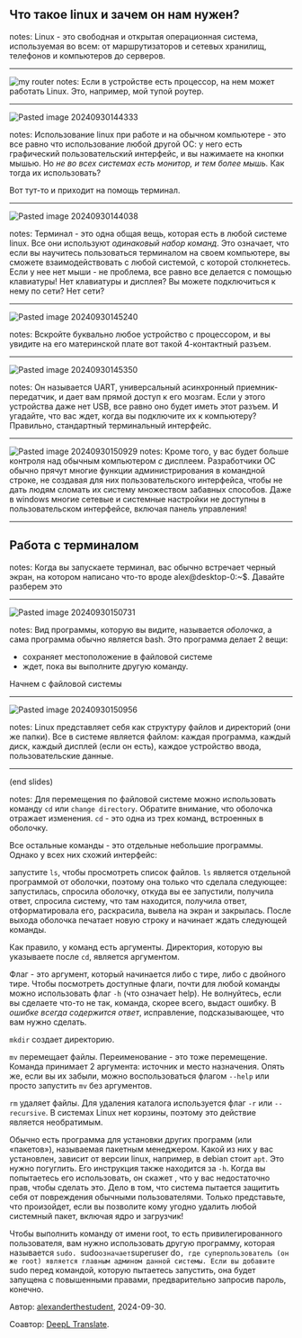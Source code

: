 ## Что такое linux и зачем он нам нужен?
notes:
Linux - это свободная и открытая операционная система, используемая во всем: от маршрутизаторов и сетевых хранилищ, телефонов и компьютеров до серверов.

---

![my router](my%20router.png)
notes:
Если в устройстве есть процессор, на нем может работать Linux. Это, например, мой тупой роутер.

---

![Pasted image 20240930144333](Pasted%20image%2020240930144333.png)

notes:
Использование linux при работе и на обычном компьютере - это все равно что использование любой другой ОС: у него есть графический пользовательский интерфейс, и вы нажимаете на кнопки мышью. Но *не во всех системах есть монитор, и тем более мышь.* Как тогда их использовать?

Вот тут-то и приходит на помощь терминал.

---

![Pasted image 20240930144038](Pasted%20image%2020240930144038.png)

notes:
Терминал - это одна общая вещь, которая есть в любой системе linux. Все они используют *одинаковый набор команд*. Это означает, что если вы научитесь пользоваться терминалом на своем компьютере, вы сможете взаимодействовать с любой системой, с которой столкнетесь. Если у нее нет мыши - не проблема, все равно все делается с помощью клавиатуры! Нет клавиатуры и дисплея? Вы можете подключиться к нему по сети? Нет сети?

---

![Pasted image 20240930145240](Pasted%20image%2020240930145240.png)

notes:
Вскройте буквально любое устройство с процессором, и вы увидите на его материнской плате вот такой 4-контактный разъем.

---

![Pasted image 20240930145350](Pasted%20image%2020240930145350.png)

notes:
Он называется UART, универсальный асинхронный приемник-передатчик, и дает вам прямой доступ к его мозгам. Если у этого устройства даже нет USB, все равно оно будет иметь этот разъем. И угадайте, что вас ждет, когда вы подключите их к компьютеру? Правильно, стандартный терминальный интерфейс.

---

![Pasted image 20240930150929](Pasted%20image%2020240930150929.png)
notes:
Кроме того, у вас будет больше контроля над обычным компьютером *с* дисплеем. Разработчики ОС обычно прячут многие функции администрирования в командной строке, не создавая для них пользовательского интерфейса, чтобы не дать людям сломать их систему множеством забавных способов. Даже в windows многие сетевые и системные настройки не доступны в пользовательском интерфейсе, включая панель управления!

---

## Работа с терминалом

notes:
Когда вы запускаете терминал, вас обычно встречает черный экран, на котором написано что-то вроде alex@desktop-0:~$. Давайте разберем это

---

![Pasted image 20240930150731](Pasted%20image%2020240930150731.png)

notes:
Вид программы, которую вы видите, называется *оболочка*, а сама программа обычно является bash. Это программа делает 2 вещи:
- сохраняет местоположение в файловой системе
- ждет, пока вы выполните другую команду.

Начнем с файловой системы

---

![Pasted image 20240930150956](Pasted%20image%2020240930150956.png)

notes:
Linux представляет себя как структуру файлов и директорий (они же папки). Все в системе является файлом: каждая программа, каждый диск, каждый дисплей (если он есть), каждое устройство ввода, пользовательские данные.

---

(end slides)

notes:
Для перемещения по файловой системе можно использовать команду `cd` или `change directory`. Обратите внимание, что оболочка отражает изменения. `cd` - это одна из трех команд, встроенных в оболочку.

Все остальные команды - это отдельные небольшие программы. Однако у всех них схожий интерфейс:

запустите `ls`, чтобы просмотреть список файлов. `ls` является отдельной программой от оболочки, поэтому она только что сделала следующее: запустилась, спросила оболочку, откуда вы ее запустили, получила ответ, спросила систему, что там находится, получила ответ, отформатировала его, раскрасила, вывела на экран и закрылась. После выхода оболочка печатает новую строку и начинает ждать следующей команды.

Как правило, у команд есть аргументы. Директория, которую вы указываете после `cd`, является аргументом.

Флаг - это аргумент, который начинается либо с тире, либо с двойного тире. Чтобы посмотреть доступные флаги, почти для любой команды можно использовать флаг `-h` (что означает help). Не волнуйтесь, если вы сделаете что-то не так, команда, скорее всего, выдаст ошибку. В *ошибке всегда содержится ответ*, исправление, подсказывающее, что вам нужно сделать.

`mkdir` создает директорию.

`mv` перемещает файлы. Переименование - это тоже перемещение. Команда принимает 2 аргумента: источник и место назначения. Опять же, если вы их забыли, можно воспользоваться флагом `--help` или просто запустить `mv` без аргументов.

`rm` удаляет файлы. Для удаления каталога используется флаг `-r` или `--recursive`. В системах Linux нет корзины, поэтому это действие является необратимым.

Обычно есть программа для установки других программ (или «пакетов»), называемая пакетным менеджером. Какой из них у вас установлен, зависит от версии linux, например, в debian стоит `apt`. Это нужно погуглить. Его инструкция также находится за `-h`. Когда вы попытаетесь его использовать, он скажет , что у вас недостаточно прав, чтобы сделать это. Дело в том, что система пытается защитить себя от повреждения обычными пользователями. Только представьте, что произойдет, если вы позволите кому угодно удалить любой системный пакет, включая ядро и загрузчик!

Чтобы выполнить команду от имени root, то есть привилегированного пользователя, вам нужно использовать другую программу, которая называется `sudo. `sudo` означает `superuser do`, где суперпользователь (он же root) является главным админом данной системы. Если вы добавите `sudo перед командой, которую пытаетесь запустить, она будет запущена с повышенными правами, предварительно запросив пароль, конечно.

Автор: [alexanderthestudent](https://github.com/alexanderthesensei), 2024-09-30.

Соавтор: [DeepL Translate](https://deepl.com).